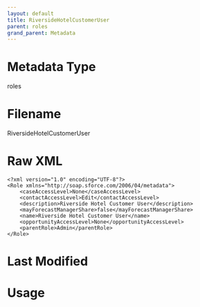 ```yaml
---
layout: default
title: RiversideHotelCustomerUser
parent: roles
grand_parent: Metadata
---
```

# Metadata Type
roles


# Filename 
RiversideHotelCustomerUser


# Raw XML
```
<?xml version="1.0" encoding="UTF-8"?>
<Role xmlns="http://soap.sforce.com/2006/04/metadata">
    <caseAccessLevel>None</caseAccessLevel>
    <contactAccessLevel>Edit</contactAccessLevel>
    <description>Riverside Hotel Customer User</description>
    <mayForecastManagerShare>false</mayForecastManagerShare>
    <name>Riverside Hotel Customer User</name>
    <opportunityAccessLevel>None</opportunityAccessLevel>
    <parentRole>Admin</parentRole>
</Role>
```


# Last Modified


# Usage
